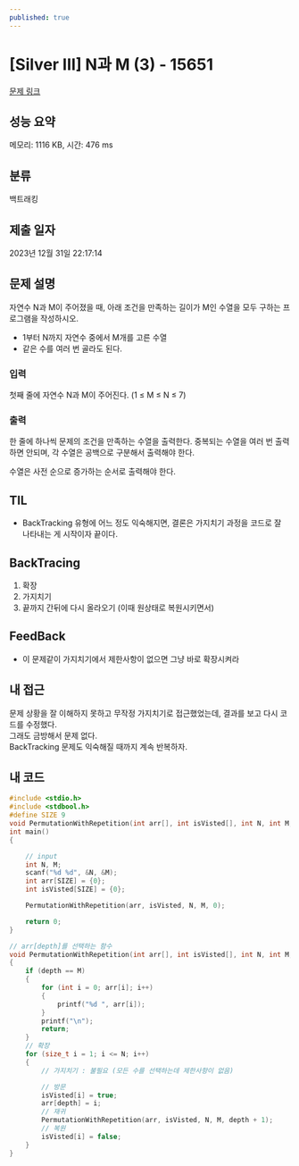 ```yaml
---
published: true
---
```

# [Silver III] N과 M (3) - 15651 

[문제 링크](https://www.acmicpc.net/problem/15651) 

## 성능 요약

메모리: 1116 KB, 시간: 476 ms

## 분류

백트래킹

## 제출 일자

2023년 12월 31일 22:17:14

## 문제 설명

자연수 N과 M이 주어졌을 때, 아래 조건을 만족하는 길이가 M인 수열을 모두 구하는 프로그램을 작성하시오.

- 1부터 N까지 자연수 중에서 M개를 고른 수열
- 같은 수를 여러 번 골라도 된다.

### 입력 

첫째 줄에 자연수 N과 M이 주어진다. (1 ≤ M ≤ N ≤ 7)

### 출력 

한 줄에 하나씩 문제의 조건을 만족하는 수열을 출력한다. 중복되는 수열을 여러 번 출력하면 안되며, 각 수열은 공백으로 구분해서 출력해야 한다.

수열은 사전 순으로 증가하는 순서로 출력해야 한다.

## TIL

- BackTracking 유형에 어느 정도 익숙해지면, 결론은 가지치기 과정을 코드로 잘 나타내는 게 시작이자 끝이다.

## BackTracing

1. 확장
2. 가지치기
3. 끝까지 간뒤에 다시 올라오기 (이때 원상태로 복원시키면서)

## FeedBack

- 이 문제같이 가지치기에서 제한사항이 없으면 그냥 바로 확장시켜라

## 내 접근

문제 상황을 잘 이해하지 못하고 무작정 가지치기로 접근했었는데, 결과를 보고 다시 코드를 수정했다.  
그래도 금방해서 문제 없다.  
BackTracking 문제도 익숙해질 때까지 계속 반복하자.

## 내 코드

```c
#include <stdio.h>
#include <stdbool.h>
#define SIZE 9
void PermutationWithRepetition(int arr[], int isVisted[], int N, int M, int depth);
int main()
{

    // input
    int N, M;
    scanf("%d %d", &N, &M);
    int arr[SIZE] = {0};
    int isVisted[SIZE] = {0};

    PermutationWithRepetition(arr, isVisted, N, M, 0);

    return 0;
}

// arr[depth]를 선택하는 함수
void PermutationWithRepetition(int arr[], int isVisted[], int N, int M, int depth)
{
    if (depth == M)
    {
        for (int i = 0; arr[i]; i++)
        {
            printf("%d ", arr[i]);
        }
        printf("\n");
        return;
    }
    // 확장
    for (size_t i = 1; i <= N; i++)
    {
        // 가지치기 : 불필요 (모든 수를 선택하는데 제한사항이 없음)

        // 방문
        isVisted[i] = true;
        arr[depth] = i;
        // 재귀
        PermutationWithRepetition(arr, isVisted, N, M, depth + 1);
        // 복원
        isVisted[i] = false;
    }
}
```
